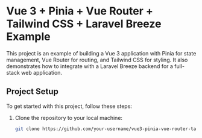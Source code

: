 # Vue 3 + Pinia + Vue Router + Tailwind CSS + Laravel Breeze Example

This project is an example of building a Vue 3 application with Pinia for state management, Vue Router for routing, and Tailwind CSS for styling. It also demonstrates how to integrate with a Laravel Breeze backend for a full-stack web application.

## Project Setup

To get started with this project, follow these steps:

1. Clone the repository to your local machine:

   ```bash
   git clone https://github.com/your-username/vue3-pinia-vue-router-tailwindcss-example.git
